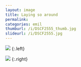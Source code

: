 ```yaml
---
layout: image
title: Laying so around
permalink: 
categories: emil
thumburl: /i/DSCF2555_thumb.jpg
slideurl: /i/DSCF2555.jpg
---
```


![]({{site.url}}/i/DSCF2555.jpg)
{:.left}

![]({{site.url}}/i/DSCF2556.jpg)
{:.right}


